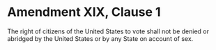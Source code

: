 # Amendment XIX, Clause 1

The right of citizens of the United States to vote shall not be denied or
abridged by the United States or by any State on account of sex.

